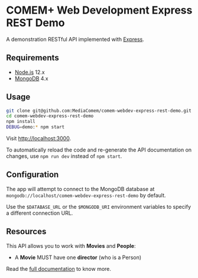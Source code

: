 # COMEM+ Web Development Express REST Demo

A demonstration RESTful API implemented with [Express][express].



## Requirements

* [Node.js][node] 12.x
* [MongoDB][mongo] 4.x



## Usage

```bash
git clone git@github.com:MediaComem/comem-webdev-express-rest-demo.git
cd comem-webdev-express-rest-demo
npm install
DEBUG=demo:* npm start
```

Visit [http://localhost:3000](http://localhost:3000).

To automatically reload the code and re-generate the API documentation on changes, use `npm run dev` instead of `npm start`.



## Configuration

The app will attempt to connect to the MongoDB database at `mongodb://localhost/comem-webdev-express-rest-demo` by default.

Use the `$DATABASE_URL` or the `$MONGODB_URI` environment variables to specify a different connection URL.



## Resources

This API allows you to work with **Movies** and **People**:

* A **Movie** MUST have one **director** (who is a Person)

Read the [full documentation][docs] to know more.



[docs]: https://mediacomem.github.io/comem-webdev-express-rest-demo/
[express]: https://expressjs.com
[mongo]: https://www.mongodb.com
[node]: https://nodejs.org/
